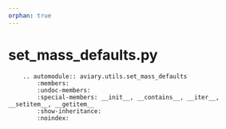 ```yaml
---
orphan: true
---
```


# set_mass_defaults.py

```{eval-rst}
    .. automodule:: aviary.utils.set_mass_defaults
        :members:
        :undoc-members:
        :special-members: __init__, __contains__, __iter__, __setitem__, __getitem__
        :show-inheritance:
        :noindex:
```
